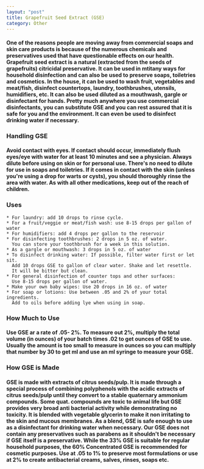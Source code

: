 ```yaml
---
layout: "post"
title: Grapefruit Seed Extract (GSE)
category: Other
---
```


####  One of the reasons people are moving away from commercial soaps and skin care products is because of the numerous chemicals and preservatives used that have questionable effects on our health. Grapefruit seed extract is a natural (extracted from the seeds of grapefruits) citricidal preservative. It can be used in mtitany ways for household disinfection and can also be used to preserve soaps, toiletries and cosmetics. In the house, it can be used to wash fruit, vegetables and meat/fish, disinfect countertops, laundry, toothbrushes, utensils, humidifiers, etc. It can also be used diluted as a mouthwash, gargle or disinfectant for hands. Pretty much anywhere you use commercial disinfectants, you can substitute GSE and you can rest assured that it is safe for you and the environment. It can even be used to disinfect drinking water if necessary. 

### Handling GSE

####  Avoid contact with eyes.   If contact should occur, immediately flush eyes/eye with water for at least 10 minutes and see a physician. Always dilute before using on skin or for personal use. There's no need to dilute for use in soaps and toiletries. If it comes in contact with the skin (unless you're using a drop for warts or cysts), you should thoroughly rinse the area with water. As with all other medications, keep out of the reach of children.

### Uses

	* For laundry: add 10 drops to rinse cycle.
	* For a fruit/veggie or meat/fish wash: use 8-15 drops per gallon of water
	* For humidifiers: add 4 drops per gallon to the reservoir
	* For disinfecting toothbrushes: 2 drops in 5 oz. of water. 
	  You can store your toothbrush for a week in this solution.
	* As a gargle or mouthwash: 3 drops in 5 oz. of water
	* To disinfect drinking water: If possible, filter water first or let sit. 
	  Add 10 drops GSE to gallon of clear water. Shake and let resettle. 
      It will be bitter but clean.
	* For general disinfection of counter tops and other surfaces: 
	  Use 8-15 drops per gallon of water.
	* Make your own baby wipes: Use 20 drops in 16 oz. of water
	* For soap or lotions: Use between .05 and 2% of your total ingredients. 
	  Add to oils before adding lye when using in soap.

### How Much to Use

#### Use GSE ar a rate of .05- 2%. To measure out 2%, multiply the total volume (in ounces) of your batch times .02 to get ounces of GSE to use. Usually the amount is too small to measure in ounces so you can multiply that number by 30 to get ml and use an ml syringe to measure your GSE.

### How GSE is Made

#### GSE is made with extracts of citrus seeds/pulp. It is made through a special process of combining polyphenols with the acidic extracts of citrus seeds/pulp until they convert to a stable quaternary ammonium compounds. Some quat. compounds are toxic to animal life but GSE provides very broad anti bacterial activity while demonstrating no toxicity. It is blended with vegetable glycerin to make it non irritating to the skin and mucous membranes. As a blend, GSE is safe enough to use as a disinfectant for drinking water when necessary. Our GSE does not contain any preservatives such as parabens as it shouldn't be necessary if GSE itself is a preservative. While the 33% GSE is suitable for regular household purposes, the 60% Concentrated GSE is recommended for cosmetic purposes. Use at .05 to 1% to preserve most formulations or use at 2% to create antibacterial creams, salves, rinses, soaps etc. 

